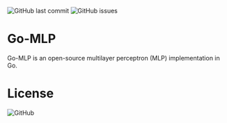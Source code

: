 ![GitHub last commit](https://img.shields.io/github/last-commit/jlopezestrada/Go-MLP)
![GitHub issues](https://img.shields.io/github/issues/jlopezestrada/Go-MLP)

# Go-MLP
Go-MLP is an open-source multilayer perceptron (MLP) implementation in Go.

# License
![GitHub](https://img.shields.io/github/license/jlopezestrada/Go-MLP)
